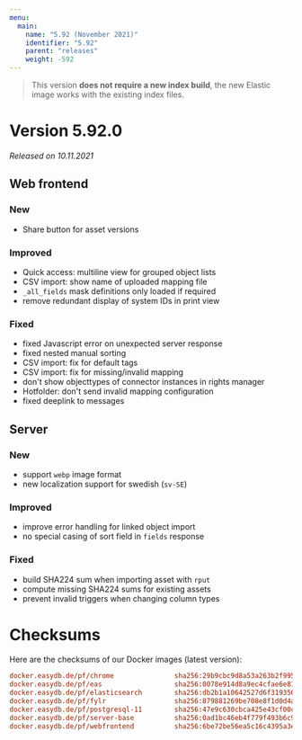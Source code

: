 ```yaml
---
menu:
  main:
    name: "5.92 (November 2021)"
    identifier: "5.92"
    parent: "releases"
    weight: -592
---
```


> This version **does not require a new index build**, the new Elastic image works with the existing index files.

# Version 5.92.0

*Released on 10.11.2021*

## Web frontend

### New

* Share button for asset versions

### Improved

* Quick access: multiline view for grouped object lists
* CSV import: show name of uploaded mapping file
* `_all_fields` mask definitions only loaded if required
* remove redundant display of system IDs in print view

### Fixed

* fixed Javascript error on unexpected server response
* fixed nested manual sorting
* CSV import: fix for default tags
* CSV import: fix for missing/invalid mapping
* don't show objecttypes of connector instances in rights manager
* Hotfolder: don't send invalid mapping configuration
* fixed deeplink to messages

## Server

### New

* support `webp` image format
* new localization support for swedish (`sv-SE`)

### Improved

* improve error handling for linked object import
* no special casing of sort field in `fields` response

### Fixed

* build SHA224 sum when importing asset with `rput`
* compute missing SHA224 sums for existing assets
* prevent invalid triggers when changing column types

# Checksums

Here are the checksums of our Docker images (latest version): 

```ini
docker.easydb.de/pf/chrome               sha256:29b9cbc9d8a53a263b2f995588fffe323cafad67d70307f92d51c8eedda4da7a
docker.easydb.de/pf/eas                  sha256:0078e914d8a9ec4cfae6e813c61c3d746974b835bf9a154b0fda77f116b97e9e
docker.easydb.de/pf/elasticsearch        sha256:db2b1a10642527d6f319356552aa7d63e69ea086dc8b6f61a25455462acab201
docker.easydb.de/pf/fylr                 sha256:879881269be708e8f1d0d4a274ba83f21a5cd4adcc10abae098f0340a816f514
docker.easydb.de/pf/postgresql-11        sha256:47e9c630cbca425e43cf00c6a0bc17831bf152811f7f3963dcfd1ed84620f4e6
docker.easydb.de/pf/server-base          sha256:0ad1bc46eb4f779f493b6c91c2277727cc0ec0910b1e816eccae63dcdb501f9e
docker.easydb.de/pf/webfrontend          sha256:6be72be56ea5c16c4395a3e0fa6784e14ec2c4973285f98b0eaa221b1d093589
```
